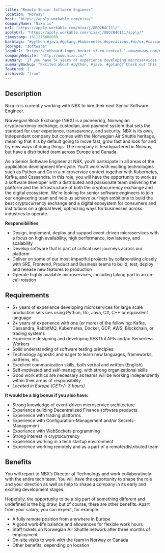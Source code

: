 ```yaml
---
title: "Remote Senior Software Engineer"
location: "Norway"
host: "https://apply.workable.com/nixa/"
companyName: "Nixa.io"
url: "https://apply.workable.com/nixa/j/8BD2B4C111/"
applyUrl: "https://apply.workable.com/nixa/j/8BD2B4C111/apply/"
timestamp: 1611273600000
hashtags: "#python,#java,#golang,#kubernetes,#operations,#ui/ux,#cassandra,#docker,#aws,#googlecloud"
jobType: "software"
logoUrl: "https://jobboard-logos-bucket.s3.eu-central-1.amazonaws.com/nixa-io"
companyWebsite: "http://www.nixa.io/"
summary: "If you have 5+ years of experience developing microservices for large scale production services using Python, Go, Java, C#, C++ or equivalent language, Nixa.io is looking for someone with your skillset."
summaryBackup: "Excited about #python, #java, #golang? Check out this job post!"
featured: 2
archived: "true"
---
```


## Description

Nixa.io is currently working with NBX to hire their next Senior Software Engineer.

Norwegian Block Exchange (NBX) is a pioneering, Norwegian cryptocurrency exchange, custodian, and payment system that sets the standard for user experience, transparency, and security. NBX is its own, independent company but comes with the Norwegian Air Shuttle heritage, meaning that it is by default going to move fast, grow fast and look for and try new ways of doing things. The company is headquartered in Norway, but have a distributed team across Europe and Canada.

As a Senior Software Engineer at NBX, you'll participate in all areas of the application development life-cycle. You'll work with exciting technologies such as Python and Go in a microservice context together with Kubernetes, Kafka, and Cassandra. In this role, you will have the opportunity to work as a software developer with a distributed and passionate team delivering the platform and the infrastructure of both the cryptocurrency exchange and the digital ecosystem. We're looking for senior software engineers to join our engineering team and help us achieve our high ambitions to build the best cryptocurrency exchange and a digital ecosystem for consumers and institutions on a global level, optimizing ways for businesses across industries to operate.

**Responsibilities**

*   Design, implement, deploy and support event-driven microservices with a focus on high availability, high performance, low latency, and scalability
*   Develop software that is part of critical user journeys across our platform
*   Deliver on some of our most impactful projects by collaborating closely with SRE, Frontend, Product and Business teams to build, test, deploy and release new features to production
*   Operate highly available microservices, including taking part in an on-call rotation

## Requirements

*   5+ years of experience developing microservices for large scale production services using Python, Go, Java, C#, C++ or equivalent language
*   2+ years of experience with one (or more) of the following: Kafka, Cassandra, RabbitMQ, Kubernetes, Docker, GCP, AWS, Blockchain, or trading systems
*   Experience designing and developing RESTful APIs and/or Serverless Workers
*   Solid understanding of software testing principles
*   Technology agnostic and eager to learn new languages, frameworks, patterns, etc.
*   Excellent communication skills, both verbal and written (English)
*   Self-motivated and self-managing, with strong organizational skills
*   Good work ethics are necessary as teams will be working independently within their areas of responsibility
*   _Located in Europe (CET+/- 3 hours)_

**It would be a big bonus if you also have:**

*   Strong knowledge of event-driven microservice architecture
*   Experience building Decentralized Finance software products
*   Experience with trading platforms
*   Experience with Configuration-Management and/or Secrets-Management
*   Experience with WebSockets programming
*   Strong interest in cryptocurrency
*   Experience working in a tech startup environment
*   Experience working remotely and as a part of a remote/distributed team

## Benefits

You will report to NBX’s Director of Technology and work collaboratively with the entire tech team. You will have the opportunity to shape the role and your direction as well as help to shape a company in its early and exciting development stages.

Hopefully, the opportunity to be a big part of something different and undefined is the big draw, but of course, there are other benefits. Apart from your salary, you can expect, for example:

*   A fully remote position from anywhere in Europe
*   A good work-life balance and allowances for flexible work hours
*   Staff tickets on Norwegian Air Shuttle network after three months of employment
*   On-site visits to work with the team in Norway or Canada
*   Other benefits, depending on location
